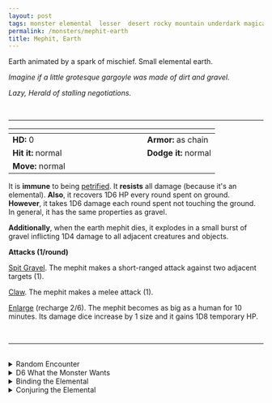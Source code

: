 ```yaml
---
layout: post
tags: monster elemental  lesser  desert rocky mountain underdark magical earth astral
permalink: /monsters/mephit-earth
title: Mephit, Earth
---
```


Earth animated by a spark of mischief. Small elemental earth.

_Imagine if a little grotesque gargoyle was made of dirt and gravel._

_Lazy, Herald of stalling negotiations._

<br>

---

|  <span style="display: inline-block; width:250px"></span>  |  |
| -------- | --------|
| **HD:** 0 | **Armor:** as chain  |
| **Hit it:** normal    | **Dodge it:** normal  |
| **Move:** normal    |   | 

It is **immune** to being [petrified](/2020/11/10/extra-rules/#conditions). 
It **resists** all damage (because it's an elemental).
**Also**, it recovers 1D6 HP every round spent on ground.
**However**, it takes 1D6 damage each round spent not touching the ground. In general, it has the same properties as gravel.

**Additionally**, when the earth mephit dies, it explodes in a small burst of gravel inflicting 1D4 damage to all adjacent creatures and objects.

**Attacks (1/round)**

<ins>Spit Gravel</ins>. The mephit makes a short-ranged attack against two adjacent targets (1).

<ins>Claw</ins>. The mephit makes a melee attack (1).

<ins>Enlarge</ins> (recharge 2/6). The mephit becomes as big as a human for 10 minutes. Its damage dice increase by 1 size and it gains 1D8 temporary HP.

<br>

---

<br>

<details markdown="1">
<summary>Random Encounter</summary>

1. **Monster:** 1D8 earth mephits
1. **Lair:** Some sort of bath filled with gravel instead of water. <br>    &nbsp; OR <br>    **Omen:** Carefree mumbling.
1. **Spoor:** A big pile of gravel.
1. **Tracks:** A trail of gravel.
1. **Trace:** [rumor] A powerful creature of earth has sent its agents in the area.
1. **Trace:** A message in terran outlined with pebbles.
</details>

<details markdown="1">
<summary>D6 What the Monster Wants</summary>

1. Deliver an important message from their master.
1. To tell you a story from the past, when an mud-princess ...
1. Covering the area with dirt for the arrival of their stoic master.
1. Hiding from their master, they don't want to work.
1. They are newly born, they are very curious.
1. Get some information for their stoic master.
</details>

<details markdown="1">
<summary>Binding the Elemental</summary>

You gain a [Spell Dice](https://saltygoo.github.io/class/magic-user#spells), one Doom Point and ...

1. ... 1D4 inventory slots are filled with gravel. It comes back as soon as you remove it.
1. ... your words are replaced by 1'' earth mephits that mime them before crumbling.
1. ... your sweat is replaced by sand. You'll never be comfortable again.
1. ... each time you rest, one thing on you is stolen by an earth mephit and brought to the plane of earth.
1. ... you have a phobia of not touching the ground.
1. ... the spell word *Gravel*.

If you roll a catastrophe, the elemental is released.
</details>

<details markdown="1">
<summary>Conjuring the Elemental</summary>

If you know the spell [Conjure](https://saltygoo.github.io/2020/11/12/conjure/), you can alter it in such a way for a minimum of 1 Spell Dice:

**Conjure Earth Mephit** <br>
R: self 

When casting the spell you must prepare a message with up to [sum] words. [sum] Earth mephits are then summoned and will each deliver one word of your message to whoever it is intended, across any plane. The message will be delivered in the most monotone and long way possible.
</details>
